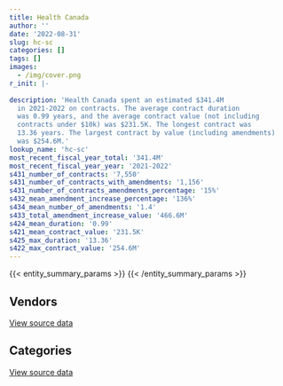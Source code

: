 ```yaml
---
title: Health Canada
author: ''
date: '2022-08-31'
slug: hc-sc
categories: []
tags: []
images:
  - /img/cover.png
r_init: |-
  
description: 'Health Canada spent an estimated $341.4M
  in 2021-2022 on contracts. The average contract duration
  was 0.99 years, and the average contract value (not including
  contracts under $10k) was $231.5K. The longest contract was
  13.36 years. The largest contract by value (including amendments)
  was $254.6M.'
lookup_name: 'hc-sc'
most_recent_fiscal_year_total: '341.4M'
most_recent_fiscal_year_year: '2021-2022'
s431_number_of_contracts: '7,550'
s431_number_of_contracts_with_amendments: '1,156'
s431_number_of_contracts_amendments_percentage: '15%'
s432_mean_amendment_increase_percentage: '136%'
s434_mean_number_of_amendments: '1.4'
s433_total_amendment_increase_value: '466.6M'
s424_mean_duration: '0.99'
s421_mean_contract_value: '231.5K'
s425_max_duration: '13.36'
s422_max_contract_value: '254.6M'
---
```


<script src="/rmarkdown-libs/htmlwidgets/htmlwidgets.js"></script>
<link href="/rmarkdown-libs/datatables-css/datatables-crosstalk.css" rel="stylesheet" />
<script src="/rmarkdown-libs/datatables-binding/datatables.js"></script>
<script src="/rmarkdown-libs/jquery/jquery-3.6.0.min.js"></script>
<link href="/rmarkdown-libs/dt-core-bootstrap/css/dataTables.bootstrap.min.css" rel="stylesheet" />
<link href="/rmarkdown-libs/dt-core-bootstrap/css/dataTables.bootstrap.extra.css" rel="stylesheet" />
<script src="/rmarkdown-libs/dt-core-bootstrap/js/jquery.dataTables.min.js"></script>
<script src="/rmarkdown-libs/dt-core-bootstrap/js/dataTables.bootstrap.min.js"></script>
<link href="/rmarkdown-libs/crosstalk/css/crosstalk.min.css" rel="stylesheet" />
<script src="/rmarkdown-libs/crosstalk/js/crosstalk.min.js"></script>
<script src="/rmarkdown-libs/htmlwidgets/htmlwidgets.js"></script>
<link href="/rmarkdown-libs/datatables-css/datatables-crosstalk.css" rel="stylesheet" />
<script src="/rmarkdown-libs/datatables-binding/datatables.js"></script>
<script src="/rmarkdown-libs/jquery/jquery-3.6.0.min.js"></script>
<link href="/rmarkdown-libs/dt-core-bootstrap/css/dataTables.bootstrap.min.css" rel="stylesheet" />
<link href="/rmarkdown-libs/dt-core-bootstrap/css/dataTables.bootstrap.extra.css" rel="stylesheet" />
<script src="/rmarkdown-libs/dt-core-bootstrap/js/jquery.dataTables.min.js"></script>
<script src="/rmarkdown-libs/dt-core-bootstrap/js/dataTables.bootstrap.min.js"></script>
<link href="/rmarkdown-libs/crosstalk/css/crosstalk.min.css" rel="stylesheet" />
<script src="/rmarkdown-libs/crosstalk/js/crosstalk.min.js"></script>

{{< entity_summary_params >}}
{{< /entity_summary_params >}}

## Vendors

<div id="htmlwidget-1" style="width:100%;height:auto;" class="datatables html-widget"></div>
<script type="application/json" data-for="htmlwidget-1">{"x":{"style":"bootstrap","filter":"none","vertical":false,"data":[["<a href=\"/vendors/11983890_canada_centre/\">11983890 Canada Centre<\/a>","<a href=\"/vendors/3m_canada_company/\">3M Canada Company<\/a>","<a href=\"/vendors/4_office_automation/\">4 Office Automation<\/a>","<a href=\"/vendors/49_solutions/\">49 Solutions<\/a>","<a href=\"/vendors/73719_newfoundland_labrador/\">73719 Newfoundland Labrador<\/a>","<a href=\"/vendors/ab_sciex/\">AB Sciex<\/a>","<a href=\"/vendors/abbott/\">Abbott<\/a>","<a href=\"/vendors/accenture/\">Accenture<\/a>","<a href=\"/vendors/act/\">ACT<\/a>","<a href=\"/vendors/action_personnel_of_ottawa_hull/\">Action Personnel of Ottawa Hull<\/a>","<a href=\"/vendors/adga_group/\">ADGA Group<\/a>","<a href=\"/vendors/advanced_business_interiors/\">Advanced Business Interiors<\/a>","<a href=\"/vendors/advanced_chippewa_technologies/\">Advanced Chippewa Technologies<\/a>","<a href=\"/vendors/aecom/\">AECOM<\/a>","<a href=\"/vendors/agilent/\">Agilent<\/a>","<a href=\"/vendors/air_liquide_canada/\">Air Liquide Canada<\/a>","<a href=\"/vendors/als_canada/\">ALS Canada<\/a>","<a href=\"/vendors/altis_human_resources/\">Altis Human Resources<\/a>","<a href=\"/vendors/ansys_canada/\">Ansys Canada<\/a>","<a href=\"/vendors/apotex/\">Apotex<\/a>","<a href=\"/vendors/applied_electonics/\">Applied Electonics<\/a>","<a href=\"/vendors/arcadis_canada/\">Arcadis Canada<\/a>","<a href=\"/vendors/ari_financial_services/\">ARI Financial Services<\/a>","<a href=\"/vendors/arisglobal/\">Arisglobal<\/a>","<a href=\"/vendors/artemp_personnel_services/\">Artemp Personnel Services<\/a>","<a href=\"/vendors/ats_services/\">ATS Services<\/a>","<a href=\"/vendors/avi_spl_canada/\">AVI SPL Canada<\/a>","<a href=\"/vendors/banfield_seguin/\">Banfield Seguin<\/a>","<a href=\"/vendors/bdo_canada/\">BDO Canada<\/a>","<a href=\"/vendors/beckman_coulter_canada/\">Beckman Coulter Canada<\/a>","<a href=\"/vendors/bell_canada/\">Bell Canada<\/a>","<a href=\"/vendors/biomerieux_canada/\">Biomerieux Canada<\/a>","<a href=\"/vendors/black_mcdonald/\">Black McDonald<\/a>","<a href=\"/vendors/bluedot/\">BlueDot<\/a>","<a href=\"/vendors/bouthillette_parizeau/\">Bouthillette Parizeau<\/a>","<a href=\"/vendors/bruker/\">Bruker<\/a>","<a href=\"/vendors/bureau_veritas/\">Bureau Veritas<\/a>","<a href=\"/vendors/ca/\">CA<\/a>","<a href=\"/vendors/cache_computer_consulting/\">Cache Computer Consulting<\/a>","<a href=\"/vendors/calian/\">Calian<\/a>","<a href=\"/vendors/caltrio_company/\">Caltrio Company<\/a>","<a href=\"/vendors/canada_post/\">Canada Post<\/a>","<a href=\"/vendors/canadian_corps_of_commissionaires/\">Canadian Corps of Commissionaires<\/a>","<a href=\"/vendors/canadian_paediatric_society/\">Canadian Paediatric Society<\/a>","<a href=\"/vendors/canadian_standards_association/\">Canadian Standards Association<\/a>","<a href=\"/vendors/canon/\">Canon<\/a>","<a href=\"/vendors/carahsoft_technology/\">Carahsoft Technology<\/a>","<a href=\"/vendors/carleton_university/\">Carleton University<\/a>","<a href=\"/vendors/carmichael_engineering/\">Carmichael Engineering<\/a>","<a href=\"/vendors/cbci_telecom/\">CBCI Telecom<\/a>","<a href=\"/vendors/cdw_canada/\">CDW Canada<\/a>","<a href=\"/vendors/charron_human_resources/\">Charron Human Resources<\/a>","<a href=\"/vendors/chu_sainte_justine/\">CHU Sainte Justine<\/a>","<a href=\"/vendors/chubb_edwards/\">Chubb Edwards<\/a>","<a href=\"/vendors/cision_canada/\">Cision Canada<\/a>","<a href=\"/vendors/cistel_technology/\">Cistel Technology<\/a>","<a href=\"/vendors/closereach/\">CloseReach<\/a>","<a href=\"/vendors/colliers_project_leaders/\">Colliers Project Leaders<\/a>","<a href=\"/vendors/compucom_canada/\">Compucom Canada<\/a>","<a href=\"/vendors/compugen/\">Compugen<\/a>","<a href=\"/vendors/concept_controls/\">Concept Controls<\/a>","<a href=\"/vendors/conoscenti_technologies/\">Conoscenti Technologies<\/a>","<a href=\"/vendors/construction_bugere/\">Construction Bugere<\/a>","<a href=\"/vendors/contract_community/\">Contract Community<\/a>","<a href=\"/vendors/convergint_technologies/\">Convergint Technologies<\/a>","<a href=\"/vendors/coradix_technology_consulting/\">Coradix Technology Consulting<\/a>","<a href=\"/vendors/cossette_communications/\">Cossette Communications<\/a>","<a href=\"/vendors/cummins_canada/\">Cummins Canada<\/a>","<a href=\"/vendors/d_mark_biosciences/\">D Mark Biosciences<\/a>","<a href=\"/vendors/dalhousie_university/\">Dalhousie University<\/a>","<a href=\"/vendors/davtair_industries/\">Davtair Industries<\/a>","<a href=\"/vendors/delco_automation/\">Delco Automation<\/a>","<a href=\"/vendors/dell_computer/\">Dell Computer<\/a>","<a href=\"/vendors/deloitte/\">Deloitte<\/a>","<a href=\"/vendors/donna_cona/\">Donna Cona<\/a>","<a href=\"/vendors/dst_consulting_engineers/\">DST Consulting Engineers<\/a>","<a href=\"/vendors/dynabook_canada/\">Dynabook Canada<\/a>","<a href=\"/vendors/dynacare/\">Dynacare<\/a>","<a href=\"/vendors/dynamic_personnel_consultants/\">Dynamic Personnel Consultants<\/a>","<a href=\"/vendors/ebsco_canada/\">EBSCO Canada<\/a>","<a href=\"/vendors/ecole_de_langues_abce/\">Ecole De Langues Abce<\/a>","<a href=\"/vendors/ecole_de_langues_la_cite/\">Ecole De Langues La Cite<\/a>","<a href=\"/vendors/ekos_research_associates/\">Ekos Research Associates<\/a>","<a href=\"/vendors/ellisdon/\">Ellisdon<\/a>","<a href=\"/vendors/elsevier/\">Elsevier<\/a>","<a href=\"/vendors/entrust/\">Entrust<\/a>","<a href=\"/vendors/environics_research_group/\">Environics Research Group<\/a>","<a href=\"/vendors/ernst_young/\">Ernst Young<\/a>","<a href=\"/vendors/esbe_scientific_industries/\">ESBE Scientific Industries<\/a>","<a href=\"/vendors/esri/\">ESRI<\/a>","<a href=\"/vendors/evaluation_personnel_selection/\">Evaluation Personnel Selection<\/a>","<a href=\"/vendors/excel_human_resources/\">Excel Human Resources<\/a>","<a href=\"/vendors/express_scripts_canada/\">Express Scripts Canada<\/a>","<a href=\"/vendors/fast_forward_french/\">Fast Forward French<\/a>","<a href=\"/vendors/fast_track_staffing/\">Fast Track Staffing<\/a>","<a href=\"/vendors/fca_canada/\">FCA Canada<\/a>","<a href=\"/vendors/felix_technology/\">Felix Technology<\/a>","<a href=\"/vendors/fia_group/\">Fia Group<\/a>","<a href=\"/vendors/fmc_professionals/\">FMC Professionals<\/a>","<a href=\"/vendors/ford_motor_company/\">Ford Motor Company<\/a>","<a href=\"/vendors/fresenius_kabi_canada/\">Fresenius Kabi Canada<\/a>","<a href=\"/vendors/fsc/\">FSC<\/a>","<a href=\"/vendors/gamble_technologies/\">Gamble Technologies<\/a>","<a href=\"/vendors/gartner/\">Gartner<\/a>","<a href=\"/vendors/gatestone/\">Gatestone<\/a>","<a href=\"/vendors/gc_strategies/\">GC Strategies<\/a>","<a href=\"/vendors/general_dynamics/\">General Dynamics<\/a>","<a href=\"/vendors/general_electric_canada/\">General Electric Canada<\/a>","<a href=\"/vendors/general_motors/\">General Motors<\/a>","<a href=\"/vendors/genesis_integration/\">Genesis Integration<\/a>","<a href=\"/vendors/genome_quebec/\">Genome Quebec<\/a>","<a href=\"/vendors/getinge_canada/\">Getinge Canada<\/a>","<a href=\"/vendors/gilmore_reproductions/\">Gilmore Reproductions<\/a>","<a href=\"/vendors/glaxosmithkline/\">GlaxoSmithKline<\/a>","<a href=\"/vendors/global_knowledge/\">Global Knowledge<\/a>","<a href=\"/vendors/global_total_office/\">Global Total Office<\/a>","<a href=\"/vendors/global_upholstery/\">Global Upholstery<\/a>","<a href=\"/vendors/golder_associates/\">Golder Associates<\/a>","<a href=\"/vendors/goss_gilroy/\">Goss Gilroy<\/a>","<a href=\"/vendors/graybridge_international_consulting/\">Graybridge International Consulting<\/a>","<a href=\"/vendors/haworth/\">Haworth<\/a>","<a href=\"/vendors/hewlett_packard/\">Hewlett Packard<\/a>","<a href=\"/vendors/hitachi_data_systems/\">Hitachi Data Systems<\/a>","<a href=\"/vendors/hoskin_scientific/\">Hoskin Scientific<\/a>","<a href=\"/vendors/hypertec/\">Hypertec<\/a>","<a href=\"/vendors/i4c_information_technology/\">I4C Information Technology<\/a>","<a href=\"/vendors/ibiska_telecom/\">Ibiska Telecom<\/a>","<a href=\"/vendors/ibm_canada/\">IBM Canada<\/a>","<a href=\"/vendors/iceberg_networks/\">Iceberg Networks<\/a>","<a href=\"/vendors/ids_systems_consultants/\">IDS Systems Consultants<\/a>","<a href=\"/vendors/ifathom/\">iFathom<\/a>","<a href=\"/vendors/ihs_global/\">IHS Global<\/a>","<a href=\"/vendors/illumina_canada/\">Illumina Canada<\/a>","<a href=\"/vendors/info_tech_research_group/\">Info Tech Research Group<\/a>","<a href=\"/vendors/insa/\">Insa<\/a>","<a href=\"/vendors/instrux_media/\">Instrux Media<\/a>","<a href=\"/vendors/integra_networks/\">Integra Networks<\/a>","<a href=\"/vendors/international_safety_research/\">International Safety Research<\/a>","<a href=\"/vendors/inventa_sales_and_promotions/\">Inventa Sales and Promotions<\/a>","<a href=\"/vendors/ipsos/\">Ipsos<\/a>","<a href=\"/vendors/ipss/\">IPSS<\/a>","<a href=\"/vendors/iron_mountain/\">Iron Mountain<\/a>","<a href=\"/vendors/it_net_consultants/\">IT NET Consultants<\/a>","<a href=\"/vendors/itex/\">ITEX<\/a>","<a href=\"/vendors/john_wiley_sons/\">John Wiley Sons<\/a>","<a href=\"/vendors/jp2g_consultants/\">JP2G Consultants<\/a>","<a href=\"/vendors/jumec_construction/\">Jumec Construction<\/a>","<a href=\"/vendors/kia_canada/\">Kia Canada<\/a>","<a href=\"/vendors/kone/\">KONE<\/a>","<a href=\"/vendors/kpmg/\">KPMG<\/a>","<a href=\"/vendors/kwc_architects/\">Kwc Architects<\/a>","<a href=\"/vendors/laboratoires_omega/\">Laboratoires Omega<\/a>","<a href=\"/vendors/language_research_development_group/\">Language Research Development Group<\/a>","<a href=\"/vendors/lannick_contract_solutions/\">Lannick Contract Solutions<\/a>","<a href=\"/vendors/lansdowne_technologies/\">Lansdowne Technologies<\/a>","<a href=\"/vendors/les_traductions_tessier/\">Les Traductions Tessier<\/a>","<a href=\"/vendors/levitt_safety/\">Levitt Safety<\/a>","<a href=\"/vendors/lexisnexis_canada/\">LexisNexis Canada<\/a>","<a href=\"/vendors/life_technologies/\">Life Technologies<\/a>","<a href=\"/vendors/lifelabs/\">LifeLabs<\/a>","<a href=\"/vendors/lifespeak/\">LifeSpeak<\/a>","<a href=\"/vendors/lionbridge/\">Lionbridge<\/a>","<a href=\"/vendors/lowe_martin_company/\">Lowe Martin Company<\/a>","<a href=\"/vendors/makwa_resourcing/\">Makwa Resourcing<\/a>","<a href=\"/vendors/manifest_communications/\">Manifest Communications<\/a>","<a href=\"/vendors/manpower_services_canada/\">Manpower Services Canada<\/a>","<a href=\"/vendors/maplesoft_consulting/\">Maplesoft Consulting<\/a>","<a href=\"/vendors/maverin/\">Maverin<\/a>","<a href=\"/vendors/maxsys_staffing_and_consulting/\">Maxsys Staffing and Consulting<\/a>","<a href=\"/vendors/media_q/\">Media Q<\/a>","<a href=\"/vendors/merck_frosst/\">Merck Frosst<\/a>","<a href=\"/vendors/metro_supply_chain/\">Metro Supply Chain<\/a>","<a href=\"/vendors/mgis/\">MGIS<\/a>","<a href=\"/vendors/microsoft_canada/\">Microsoft Canada<\/a>","<a href=\"/vendors/mitsubishi_motor_sales/\">Mitsubishi Motor Sales<\/a>","<a href=\"/vendors/mnp/\">MNP<\/a>","<a href=\"/vendors/morneau_shepell/\">Morneau Shepell<\/a>","<a href=\"/vendors/morrison_hershfield/\">Morrison Hershfield<\/a>","<a href=\"/vendors/nadine_international/\">Nadine International<\/a>","<a href=\"/vendors/nations_translation_group/\">Nations Translation Group<\/a>","<a href=\"/vendors/newfound_recruiting/\">Newfound Recruiting<\/a>","<a href=\"/vendors/nisha_techonologies/\">Nisha Techonologies<\/a>","<a href=\"/vendors/nissan_canada/\">Nissan Canada<\/a>","<a href=\"/vendors/nitam_solutions/\">Nitam Solutions<\/a>","<a href=\"/vendors/northern_micro/\">Northern Micro<\/a>","<a href=\"/vendors/nova_networks/\">Nova Networks<\/a>","<a href=\"/vendors/nuix_north_america/\">Nuix North America<\/a>","<a href=\"/vendors/ogilvy_montreal/\">Ogilvy Montreal<\/a>","<a href=\"/vendors/ontario_dental_association/\">Ontario Dental Association<\/a>","<a href=\"/vendors/opentext/\">OpenText<\/a>","<a href=\"/vendors/oproma/\">Oproma<\/a>","<a href=\"/vendors/optiv_canada_federal/\">Optiv Canada Federal<\/a>","<a href=\"/vendors/oracle_canada/\">Oracle Canada<\/a>","<a href=\"/vendors/otis_elevator/\">Otis Elevator<\/a>","<a href=\"/vendors/pacwill_environmental/\">Pacwill Environmental<\/a>","<a href=\"/vendors/paladin_group/\">Paladin Group<\/a>","<a href=\"/vendors/phaselock_systems_international/\">Phaselock Systems International<\/a>","<a href=\"/vendors/pitney_bowes/\">Pitney Bowes<\/a>","<a href=\"/vendors/pleiad_canada/\">Pleiad Canada<\/a>","<a href=\"/vendors/portage_personnel/\">Portage Personnel<\/a>","<a href=\"/vendors/pra/\">PRA<\/a>","<a href=\"/vendors/precisionit/\">PrecisionIT<\/a>","<a href=\"/vendors/pricewaterhouse_coopers/\">Pricewaterhouse Coopers<\/a>","<a href=\"/vendors/printers_plus/\">Printers Plus<\/a>","<a href=\"/vendors/procom_consultants/\">Procom Consultants<\/a>","<a href=\"/vendors/prologic_systems/\">Prologic Systems<\/a>","<a href=\"/vendors/promaxis/\">Promaxis<\/a>","<a href=\"/vendors/proof_experiences/\">Proof Experiences<\/a>","<a href=\"/vendors/proquest/\">ProQuest<\/a>","<a href=\"/vendors/prosci_canada/\">Prosci Canada<\/a>","<a href=\"/vendors/purespirit_solutions/\">PureSpirIT Solutions<\/a>","<a href=\"/vendors/qiagen/\">QIAGEN<\/a>","<a href=\"/vendors/qmr/\">QMR<\/a>","<a href=\"/vendors/quantum_management_services/\">Quantum Management Services<\/a>","<a href=\"/vendors/quintet_consulting/\">Quintet Consulting<\/a>","<a href=\"/vendors/r_r_international_translation/\">R R International Translation<\/a>","<a href=\"/vendors/radiation_solutions/\">Radiation Solutions<\/a>","<a href=\"/vendors/randstad/\">Randstad<\/a>","<a href=\"/vendors/rapiscan_systems/\">Rapiscan Systems<\/a>","<a href=\"/vendors/raymond_chabot_grant_thornton/\">Raymond Chabot Grant Thornton<\/a>","<a href=\"/vendors/rhea/\">RHEA<\/a>","<a href=\"/vendors/ricoh/\">Ricoh<\/a>","<a href=\"/vendors/risk_sciences_international/\">Risk Sciences International<\/a>","<a href=\"/vendors/samson_associes/\">Samson Associes<\/a>","<a href=\"/vendors/sanexen_services_environmentaux/\">Sanexen Services Environmentaux<\/a>","<a href=\"/vendors/sap/\">SAP<\/a>","<a href=\"/vendors/sas_institute/\">SAS Institute<\/a>","<a href=\"/vendors/service_star_building_cleaning/\">Service Star Building Cleaning<\/a>","<a href=\"/vendors/sharp_electronics/\">Sharp Electronics<\/a>","<a href=\"/vendors/shi_canada/\">SHI Canada<\/a>","<a href=\"/vendors/si_systems/\">SI Systems<\/a>","<a href=\"/vendors/siemens/\">Siemens<\/a>","<a href=\"/vendors/sierra_systems_group/\">Sierra Systems Group<\/a>","<a href=\"/vendors/simplex_grinnell/\">Simplex Grinnell<\/a>","<a href=\"/vendors/softchoice/\">Softchoice<\/a>","<a href=\"/vendors/softsim_technologies/\">Softsim Technologies<\/a>","<a href=\"/vendors/solotech/\">Solotech<\/a>","<a href=\"/vendors/st_joseph_print_group/\">St Joseph Print Group<\/a>","<a href=\"/vendors/stantec/\">Stantec<\/a>","<a href=\"/vendors/stepped_care_solutions/\">Stepped Care Solutions<\/a>","<a href=\"/vendors/steris_canada/\">STERIS Canada<\/a>","<a href=\"/vendors/stoneworks_technologies/\">Stoneworks Technologies<\/a>","<a href=\"/vendors/stratos/\">Stratos<\/a>","<a href=\"/vendors/subaru_canada/\">Subaru Canada<\/a>","<a href=\"/vendors/switch_health/\">Switch Health<\/a>","<a href=\"/vendors/systematix_solutions/\">Systematix Solutions<\/a>","<a href=\"/vendors/systemscope/\">Systemscope<\/a>","<a href=\"/vendors/tag_hr/\">Tag HR<\/a>","<a href=\"/vendors/tecsis/\">Tecsis<\/a>","<a href=\"/vendors/teknion/\">Teknion<\/a>","<a href=\"/vendors/telecom_computer_services/\">Telecom Computer Services<\/a>","<a href=\"/vendors/telus_canada/\">Telus Canada<\/a>","<a href=\"/vendors/teramach_technologies/\">Teramach Technologies<\/a>","<a href=\"/vendors/terlin_construction/\">Terlin Construction<\/a>","<a href=\"/vendors/thales/\">Thales<\/a>","<a href=\"/vendors/the_aim_group/\">The AIM Group<\/a>","<a href=\"/vendors/the_right_door_consulting/\">The Right Door Consulting<\/a>","<a href=\"/vendors/thermo_fisher_scientific/\">Thermo Fisher Scientific<\/a>","<a href=\"/vendors/thrive_health/\">Thrive Health<\/a>","<a href=\"/vendors/thyssenkrupp_elevator/\">Thyssenkrupp Elevator<\/a>","<a href=\"/vendors/tiree/\">Tiree<\/a>","<a href=\"/vendors/toshiba_canada/\">Toshiba Canada<\/a>","<a href=\"/vendors/totem_offisource/\">Totem Offisource<\/a>","<a href=\"/vendors/toyota/\">Toyota<\/a>","<a href=\"/vendors/transwest_air/\">Transwest Air<\/a>","<a href=\"/vendors/turtle_island_staffing/\">Turtle Island Staffing<\/a>","<a href=\"/vendors/tyco_integrated_fire_security/\">Tyco Integrated Fire Security<\/a>","<a href=\"/vendors/ubiqus_canada/\">Ubiqus Canada<\/a>","<a href=\"/vendors/universite_laval/\">Universite Laval<\/a>","<a href=\"/vendors/university_of_alberta/\">University of Alberta<\/a>","<a href=\"/vendors/university_of_british_columbia/\">University of British Columbia<\/a>","<a href=\"/vendors/university_of_calgary/\">University of Calgary<\/a>","<a href=\"/vendors/university_of_guelph/\">University of Guelph<\/a>","<a href=\"/vendors/university_of_ottawa/\">University of Ottawa<\/a>","<a href=\"/vendors/university_of_regina/\">University of Regina<\/a>","<a href=\"/vendors/university_of_saskatchewan/\">University of Saskatchewan<\/a>","<a href=\"/vendors/university_of_toronto/\">University of Toronto<\/a>","<a href=\"/vendors/university_of_waterloo/\">University of Waterloo<\/a>","<a href=\"/vendors/vci_controls/\">VCI Controls<\/a>","<a href=\"/vendors/veritaaq_technology_house/\">Veritaaq Technology House<\/a>","<a href=\"/vendors/vfa_canada/\">VFA Canada<\/a>","<a href=\"/vendors/visiontec/\">Visiontec<\/a>","<a href=\"/vendors/vmware/\">VMware<\/a>","<a href=\"/vendors/vwr_international/\">VWR International<\/a>","<a href=\"/vendors/waters/\">Waters<\/a>","<a href=\"/vendors/west_wind_aviation/\">West Wind Aviation<\/a>","<a href=\"/vendors/westbury_national_show_systems/\">Westbury National Show Systems<\/a>","<a href=\"/vendors/wsp/\">WSP<\/a>","<a href=\"/vendors/xerox/\">Xerox<\/a>"],[null,36534.93,8415.18,null,215082.06,1278460.18,null,null,1363521.66,240112.24,null,455162.16,null,63280,1822316.73,63232.67,110910.97,353015.25,null,null,null,21357,null,713895.35,550423.63,null,null,1625363.8,null,82184.52,355752.3,null,73399.97,null,null,175618.59,17565.85,null,2025436.67,1017574.13,44102.99,531352.25,3587763.43,7306.99,20746.8,235921.52,44509.15,127345,null,23058.8,55136.89,12204,2026771.2,13612.4,43321.94,4886613.8,175808.16,null,null,null,11554.25,null,null,109755.24,18064.08,1192498.18,13861178.8,68413.59,null,108671.24,null,148989.92,null,480134.07,228486.9,24860,null,76262.3,450412.1,null,109052,165225.88,79266.31,null,8183.73,null,497978.83,null,null,97751.07,20001,5204084.32,21806050.89,450728.68,336145.19,111012.6,null,184497.53,719193.22,118398.7,null,null,39662.62,660821.21,null,104073,null,null,63475.64,165642.3,48934.37,null,null,23219.24,85720.42,null,30546.79,14974.77,null,81665,79299.95,null,null,null,67762.93,null,43983.08,409903.79,177789.75,447278.27,null,43730.24,297643.3,null,90344.01,434865.36,2055166.67,23730,3544512.27,650742.36,null,1211634.09,1253762.03,28625.02,24723.17,21036.77,null,null,56444.76,null,null,null,25725.97,null,78648,298880,99913.37,5756.15,117298.34,22646.11,1231918.84,269057.29,19172.71,891995.63,627221.92,441774.32,208978.16,null,412841.44,50850,22500.35,null,null,1466094.43,null,null,null,14464,null,null,26501.19,358189.68,134654.94,24896.16,1826526.34,null,6780.16,779526.78,0,138029.38,null,4758.59,null,6201.49,47980.06,19167.75,null,6476.77,46329.81,354406.13,null,3142082.22,null,50728.27,null,477169.78,33266.92,3052726.9,null,null,null,76973.04,1255340.97,476924.87,47684.32,118473.72,null,687071.75,2148.02,206640.26,26912.08,408097.96,811092.66,null,331302.71,129405.03,918631.07,null,102270.5,24391.73,3845499.98,52775.4,24860,254918.86,48089.63,68609.02,114661.73,11044.62,24559.28,null,22262.84,492017.6,null,238832.73,null,1409109.08,247357,490140.1,222804.29,155119.41,null,null,999144.46,21296.85,null,2507946.54,463903.94,1316400.64,null,10370.21,623438.26,68847.88,17616.01,null,3449710.18,603242.16,56146.68,20306.6,null,113412.73,null,5564.45,13079.75,227225.45,null,null,284801.73,1109995.33,19762.65,1329712.66,null,18209.95,null,239897.8,3534183.97,1957835.95,73767.91,23865.6,600003.9],[null,null,12161.46,null,209349.39,1041150.63,null,null,943425.74,534421.41,null,196319.09,701514.94,null,1715240.55,28809.64,4825.92,51043.94,null,null,null,23645.25,null,2916038.68,622383.77,502.37,null,18563.19,138731.29,1687.46,356726.96,1305.13,160694.56,66326.09,103017.61,1090868.46,null,null,1033102.65,142286.3,56318.78,393859.73,3834086.39,7327.01,18484.48,324351.23,39100.59,148548.94,22256.48,49790.94,3078204.26,39889,2149707,61524.69,48024.42,5726183.03,53792.36,null,null,null,27800.06,77527.93,114161.59,232931.09,null,1195765.3,23433113.55,7957.17,null,152359.71,null,149398.11,108167.69,73323.37,419363.08,null,null,76471.24,508491.94,null,154497.23,194756.39,null,null,null,18155.95,127415.56,null,null,32368.58,null,4014578,14577195.66,338041.97,103730.86,null,3093.14,null,401906.16,186993.59,null,136492.7,291760.21,623713.35,null,15335.71,null,15551.13,35588.7,236523.18,50281.37,null,39891.26,120017.3,78976.45,null,148577.76,null,null,113295.17,18782.23,null,null,null,173854.09,null,6091.05,282446.57,28250,1423511.73,null,41813.29,125518.35,null,null,436056.77,null,null,1457027.18,355800.23,null,3139852.83,1257197,null,null,null,null,null,55451.77,null,47793.35,null,54475.62,18815.72,null,118650,null,15479.81,60577.5,25740.61,1235293.97,286363.41,null,480657.89,628940.34,442984.66,1203471.79,402127.17,552300.02,84750,null,null,null,910071.15,null,49042,11129.96,240292.44,null,31168.12,53434.74,543970.36,null,44290.47,1380340.67,11644.65,null,781662.47,null,24917.61,null,32018.33,null,6218.48,11410.74,null,13305.75,34682.34,29104.02,60135.05,null,2888809.24,null,46004.44,null,378595.51,24831.7,3424488.76,null,null,null,123143.25,730404.16,234288.24,51021.18,13938.36,130000.85,892650.06,6497.33,207206.4,null,460553.79,553265.78,101389.25,340889.54,147993.72,1086692.64,null,118232.04,null,3935388.41,176507.29,1202166.94,148554.28,476825.29,null,189269.14,null,2018.57,null,50385.92,null,null,52119.9,null,1412969.65,39860.75,731636.07,2060965.46,228418.57,null,14084.77,2338845.56,null,null,2894138.19,470361.94,2269675.37,29907.11,28566.49,314399.61,106917.89,null,null,3166172.36,430210.04,57497.21,110773.4,null,43745.11,82283.46,14335.55,null,578902.03,15400,66146.81,207353.56,850212.33,23793.19,1480768.05,80484.25,23996.68,4157.3,546909.16,720100.69,1475081.88,9666.93,120151.52,655761.59],[65812562.19,null,12128.23,32833.37,208777.4,1670942.75,null,null,101178.91,437146.43,246227.47,515498.09,2122298.92,null,3213785.73,96806.22,4812.73,36240.81,56289.14,1781921.45,null,null,null,1752416.8,209100.95,9650.81,46306.63,646974,971688.05,109090.51,355752.3,7939.53,null,2984673.91,null,237580.2,null,null,879912.25,33569.48,56164.91,371610.84,5238154.05,null,23513.67,298456.93,26124.39,137808.88,null,53095.54,452769.4,null,2275298.73,60254.49,48617.41,5699776.08,null,23404.93,5949.06,13935.58,57839.42,85491.52,92563.46,95222.85,18788.93,1232048.18,81303378.19,9522.51,null,220184.16,40680,148989.92,374370.37,244076.04,10773.42,null,7688499.66,76262.3,25328.28,19187.64,67431.52,36318.89,null,39956.89,296709.11,150.05,156073.26,null,43790.98,7084.86,null,5335654.75,null,303025.52,252756.64,180602.25,144538.93,null,684567.89,7280.29,515382.79,170605.08,622352.34,341925.93,null,24214.29,116125.51,null,null,38826.29,89237.36,18530.64,42891.98,37219.94,78061.78,null,3387.04,null,40000,104096.12,null,5793.33,77023.12,null,494520.85,7204.82,13723.67,1755728.07,null,1009360,11718.38,null,111071.24,null,null,434865.36,13546.6,null,null,108796.27,null,1423412.98,1253762.03,12581.42,null,null,12466.16,null,31449.16,null,34696.65,305966.33,108552.07,75911.71,null,null,null,11043.85,124730.68,null,1231918.84,549993.4,null,515847.64,627221.92,110141,3170479.51,546666.59,816326.31,467191.99,null,null,null,3753913.09,null,null,56422.71,75220.51,null,652234.22,107488.26,396057.11,null,28733.46,5106399.39,null,null,260554.16,null,59615.43,84750,88288.39,170805.02,6201.49,51122.96,null,null,26009.92,47180.28,105320.48,16372.44,2375155.37,2023464.88,47140.37,11992.68,241376.08,null,3116344.99,72429.25,41796.44,263426.84,28887.2,385677.04,832.28,null,228480.88,null,328992.76,4896.66,221570.69,null,517589.3,409119.16,null,133450.81,99584.7,1681758,877219,124865.86,2878.87,3217109.95,133027.02,1934675.71,217489.97,257076.19,null,8675.91,null,null,64597190.3,9610.27,null,58104.6,null,null,1446040.07,null,320364.5,1738314.77,557433.02,950.66,null,1005706.01,null,6210.82,1712957.62,289784.7,995263.84,5275368.93,31840.21,null,null,null,67337.22,null,178892.22,77302.15,null,55001.43,61310.14,17716.54,null,null,590704.24,36950,null,284023.15,141699.2,38020.42,3413921.47,null,null,26895.2,211851.52,2203177.21,null,136542.47,120611.88,666177.57],[1286837.81,null,9612.84,12875.13,208777.4,1962840.35,0,188126.95,null,314438.63,2341879.92,1535877.77,2818699.3,null,2686155.74,86340.3,1503.15,603926.32,169485.97,9029279.05,67349.7,24860,15037.45,901662.89,837705.74,9650.81,41116.43,856084.97,932834.49,11043.47,355752.3,7917.78,null,null,56112.41,124925.14,37331.53,4260.74,1089939.35,433824.63,56164.91,238637.01,6606493.41,null,25676.73,247445.81,37413.63,136883.43,null,35767.62,388246.28,null,2085574.22,111237.83,38214.36,6472478.76,null,640631.49,27602.42,10143.82,3491.4,48307.5,null,38970.51,15687.65,1192498.18,74005669.58,null,49497.95,35795.73,null,544430.36,85129.4,1613169.28,577371.96,null,8335337.13,15043.52,60390.46,4684.12,98866.59,84183.14,205660,38305.19,1203320.27,null,610036.89,39550,91596.51,35564.73,null,5399404.25,null,594717.17,273025.87,257716.16,30513.44,null,836343.91,94027.48,3682434.47,null,645508.04,1279487.29,34016.71,1218741.52,null,null,null,574881.51,11274.01,50854.75,null,11932.8,66242.94,14866.89,33775.11,null,39663,166879.66,null,32007.8,47925.5,76840,808827.3,19336.48,27367.12,202782.83,null,null,null,null,232461.21,338.24,14021.2,434865.36,null,null,null,null,36078.5,853222.89,1253762.03,5020.36,67519.11,null,0,296995.65,31449.16,32349.17,null,6033469.6,177211.79,null,null,null,41604.76,13881.82,46382.31,null,1231918.84,698810.89,null,166545.02,627221.92,null,4876120.86,538999.55,889730.26,419971.26,21504.51,5061771.51,56027.45,5224655.7,40070.1,69212.5,45447.33,null,39550,801732.78,201199.4,285226.48,null,25130.39,3219182.55,null,null,null,null,171629.84,null,10706.97,112576.04,5050.83,60072.77,39271,null,26009.92,18645,126711.73,118447.86,1944567.67,288068.62,31252.57,null,152787.79,null,1693878.11,89981.62,52341.6,466396.71,90171.19,822305.19,null,null,362976.39,116570.8,1104025.21,6653.7,45524.57,null,354639.22,531295.73,null,386945.93,20036.64,616192.08,803000.6,77862.22,30914.9,2671459.5,80681.38,1966520.62,307259.15,126127.6,null,12695.89,null,11070.05,65860263.86,39845.99,null,null,null,0,1626525.43,null,356170.91,326200.68,1080889.33,36966.47,null,183878.07,null,14779.45,1923723.26,534375.97,1322502.17,4836473.96,8438.22,null,null,null,null,null,197387.17,57340.11,null,4194.27,null,null,40680,null,568545.01,null,39840.45,141608.96,229475.8,23728.18,3378583.24,2867.19,null,null,308916.09,3208734.13,null,null,null,549097.37]],"container":"<table class=\"table table-striped table-hover row-border order-column display\">\n  <thead>\n    <tr>\n      <th>Vendor<\/th>\n      <th>2018-2019<\/th>\n      <th>2019-2020<\/th>\n      <th>2020-2021<\/th>\n      <th>2021-2022<\/th>\n    <\/tr>\n  <\/thead>\n<\/table>","options":{"order":[[4,"desc"]],"pageLength":10,"autoWidth":true,"columnDefs":[{"targets":1,"render":"function(data, type, row, meta) {\n    return type !== 'display' ? data : DTWidget.formatCurrency(data, \"$\", 2, 3, \",\", \".\", true, null);\n  }"},{"targets":2,"render":"function(data, type, row, meta) {\n    return type !== 'display' ? data : DTWidget.formatCurrency(data, \"$\", 2, 3, \",\", \".\", true, null);\n  }"},{"targets":3,"render":"function(data, type, row, meta) {\n    return type !== 'display' ? data : DTWidget.formatCurrency(data, \"$\", 2, 3, \",\", \".\", true, null);\n  }"},{"targets":4,"render":"function(data, type, row, meta) {\n    return type !== 'display' ? data : DTWidget.formatCurrency(data, \"$\", 2, 3, \",\", \".\", true, null);\n  }"},{"width":"16%","targets":[1,2,3,4]},{"className":"dt-right","targets":[1,2,3,4]}],"orderClasses":false}},"evals":["options.columnDefs.0.render","options.columnDefs.1.render","options.columnDefs.2.render","options.columnDefs.3.render"],"jsHooks":[]}</script>
<p class="text-right">
<a href="https://github.com/GoC-Spending/contracts-data/tree/main/data/out/departments/hc-sc/summary_by_fiscal_year_by_vendor.csv" class="source-data-link btn btn-link">View source data</a>
</p>

## Categories

<div id="htmlwidget-2" style="width:100%;height:auto;" class="datatables html-widget"></div>
<script type="application/json" data-for="htmlwidget-2">{"x":{"style":"bootstrap","filter":"none","vertical":false,"data":[["<a href=\"/categories/other/\">(Other)<\/a>","<a href=\"/categories/facilities_and_construction/\">Facilities and construction<\/a>","<a href=\"/categories/office_management/\">Office management<\/a>","<a href=\"/categories/professional_services/\">Professional services<\/a>","<a href=\"/categories/information_technology/\">Information technology<\/a>","<a href=\"/categories/medical/\">Medical<\/a>","<a href=\"/categories/transportation_and_logistics/\">Transportation and logistics<\/a>","<a href=\"/categories/industrial_products_and_services/\">Industrial products and services<\/a>","<a href=\"/categories/travel/\">Travel<\/a>","<a href=\"/categories/security_and_protection/\">Security and protection<\/a>","<a href=\"/categories/human_capital/\">Human capital<\/a>"],[149516.03,5189641.09,2731763.79,70135680.76,38259064.97,28656119.05,1571614.66,13492801.44,5414637.23,3612769.1,4535459.18],[110325.2,5241877.03,3381374.39,71534876.05,47468664.57,18542504.31,2321509.95,9852786.17,4648364.77,3847387.87,4145826.92],[136527.47,5028417.42,3720451.5,130352917.36,201086436.28,7842242.07,875507.04,13720295.42,null,5228671.09,3243299.96],[353684.07,4258063.89,5936086.87,130756788.46,140802633.99,31819145.11,1440211.5,14774521.1,12222.08,6689610.94,4570716.43]],"container":"<table class=\"table table-striped table-hover row-border order-column display\">\n  <thead>\n    <tr>\n      <th>Category<\/th>\n      <th>2018-2019<\/th>\n      <th>2019-2020<\/th>\n      <th>2020-2021<\/th>\n      <th>2021-2022<\/th>\n    <\/tr>\n  <\/thead>\n<\/table>","options":{"order":[[4,"desc"]],"dom":"t","pageLength":30,"autoWidth":true,"columnDefs":[{"targets":1,"render":"function(data, type, row, meta) {\n    return type !== 'display' ? data : DTWidget.formatCurrency(data, \"$\", 2, 3, \",\", \".\", true, null);\n  }"},{"targets":2,"render":"function(data, type, row, meta) {\n    return type !== 'display' ? data : DTWidget.formatCurrency(data, \"$\", 2, 3, \",\", \".\", true, null);\n  }"},{"targets":3,"render":"function(data, type, row, meta) {\n    return type !== 'display' ? data : DTWidget.formatCurrency(data, \"$\", 2, 3, \",\", \".\", true, null);\n  }"},{"targets":4,"render":"function(data, type, row, meta) {\n    return type !== 'display' ? data : DTWidget.formatCurrency(data, \"$\", 2, 3, \",\", \".\", true, null);\n  }"},{"width":"16%","targets":[1,2,3,4]},{"className":"dt-right","targets":[1,2,3,4]}],"orderClasses":false,"lengthMenu":[10,25,30,50,100]}},"evals":["options.columnDefs.0.render","options.columnDefs.1.render","options.columnDefs.2.render","options.columnDefs.3.render"],"jsHooks":[]}</script>
<p class="text-right">
<a href="https://github.com/GoC-Spending/contracts-data/tree/main/data/out/departments/hc-sc/summary_by_fiscal_year_by_category.csv" class="source-data-link btn btn-link">View source data</a>
</p>
